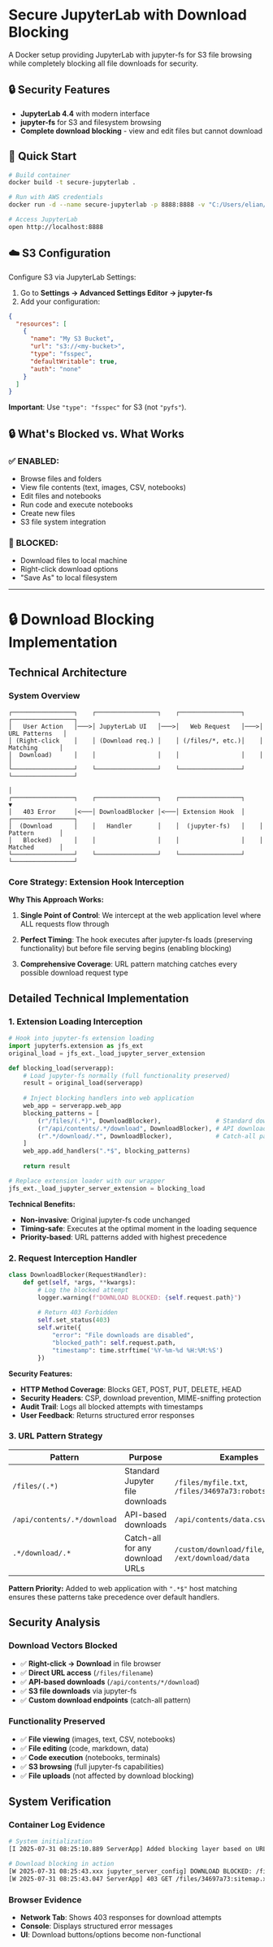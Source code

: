 # Secure JupyterLab with Download Blocking

A Docker setup providing JupyterLab with jupyter-fs for S3 file browsing while completely blocking all file downloads for security.

## 🔒 Security Features

- **JupyterLab 4.4** with modern interface
- **jupyter-fs** for S3 and filesystem browsing
- **Complete download blocking** - view and edit files but cannot download

## 🚀 Quick Start

```bash
# Build container
docker build -t secure-jupyterlab .

# Run with AWS credentials
docker run -d --name secure-jupyterlab -p 8888:8888 -v "C:/Users/elian/.aws:/home/jovyan/.aws:ro" -e AWS_DEFAULT_REGION=eu-west-1 secure-jupyterlab

# Access JupyterLab
open http://localhost:8888
```

## ☁️ S3 Configuration

Configure S3 via JupyterLab Settings:

1. Go to **Settings → Advanced Settings Editor → jupyter-fs**
2. Add your configuration:

```json
{
  "resources": [
    {
      "name": "My S3 Bucket",
      "url": "s3://<my-bucket>",
      "type": "fsspec",
      "defaultWritable": true,
      "auth": "none"
    }
  ]
}
```

**Important**: Use `"type": "fsspec"` for S3 (not `"pyfs"`).

## 🔒 What's Blocked vs. What Works

### ✅ **ENABLED:**
- Browse files and folders
- View file contents (text, images, CSV, notebooks)
- Edit files and notebooks
- Run code and execute notebooks
- Create new files
- S3 file system integration

### 🚫 **BLOCKED:**
- Download files to local machine
- Right-click download options
- "Save As" to local filesystem


---

# 🔒 Download Blocking Implementation

## Technical Architecture

### System Overview
```
┌─────────────────┐    ┌─────────────────┐    ┌─────────────────┐    ┌─────────────────┐
│   User Action   │───>│ JupyterLab UI   │───>│   Web Request   │───>│  URL Patterns   │
│ (Right-click    │    │ (Download req.) │    │ (/files/*, etc.)│    │   Matching      │
│  Download)      │    │                 │    │                 │    │                 │
└─────────────────┘    └─────────────────┘    └─────────────────┘    └─────────────────┘
                                                                             │
┌─────────────────┐    ┌─────────────────┐    ┌─────────────────┐            ▼
│   403 Error     │<───│ DownloadBlocker │<───│ Extension Hook  │    ┌─────────────────┐
│  (Download      │    │   Handler       │    │  (jupyter-fs)   │    │   Pattern       │
│   Blocked)      │    │                 │    │                 │    │   Matched       │
└─────────────────┘    └─────────────────┘    └─────────────────┘    └─────────────────┘
```

### Core Strategy: Extension Hook Interception

**Why This Approach Works:**

1. **Single Point of Control**: We intercept at the web application level where ALL requests flow through

2. **Perfect Timing**: The hook executes after jupyter-fs loads (preserving functionality) but before file serving begins (enabling blocking)

3. **Comprehensive Coverage**: URL pattern matching catches every possible download request type

## Detailed Technical Implementation

### 1. Extension Loading Interception

```python
# Hook into jupyter-fs extension loading
import jupyterfs.extension as jfs_ext
original_load = jfs_ext._load_jupyter_server_extension

def blocking_load(serverapp):
    # Load jupyter-fs normally (full functionality preserved)
    result = original_load(serverapp)
    
    # Inject blocking handlers into web application
    web_app = serverapp.web_app
    blocking_patterns = [
        (r"/files/(.*)", DownloadBlocker),               # Standard downloads
        (r"/api/contents/.*/download", DownloadBlocker), # API downloads  
        (r".*/download/.*", DownloadBlocker),            # Catch-all pattern
    ]
    web_app.add_handlers(".*$", blocking_patterns)
    
    return result

# Replace extension loader with our wrapper
jfs_ext._load_jupyter_server_extension = blocking_load
```

**Technical Benefits:**
- **Non-invasive**: Original jupyter-fs code unchanged
- **Timing-safe**: Executes at the optimal moment in the loading sequence
- **Priority-based**: URL patterns added with highest precedence

### 2. Request Interception Handler

```python
class DownloadBlocker(RequestHandler):
    def get(self, *args, **kwargs):
        # Log the blocked attempt
        logger.warning(f"DOWNLOAD BLOCKED: {self.request.path}")
        
        # Return 403 Forbidden
        self.set_status(403)
        self.write({
            "error": "File downloads are disabled",
            "blocked_path": self.request.path,
            "timestamp": time.strftime('%Y-%m-%d %H:%M:%S')
        })
```

**Security Features:**
- **HTTP Method Coverage**: Blocks GET, POST, PUT, DELETE, HEAD
- **Security Headers**: CSP, download prevention, MIME-sniffing protection
- **Audit Trail**: Logs all blocked attempts with timestamps
- **User Feedback**: Returns structured error responses

### 3. URL Pattern Strategy

| Pattern | Purpose | Examples |
|---------|---------|----------|
| `/files/(.*)` | Standard Jupyter file downloads | `/files/myfile.txt`, `/files/34697a73:robots.txt` |
| `/api/contents/.*/download` | API-based downloads | `/api/contents/data.csv/download` |
| `.*/download/.*` | Catch-all for any download URLs | `/custom/download/file`, `/ext/download/data` |

**Pattern Priority:** Added to web application with `".*$"` host matching ensures these patterns take precedence over default handlers.


## Security Analysis

### Download Vectors Blocked
- ✅ **Right-click → Download** in file browser
- ✅ **Direct URL access** (`/files/filename`)
- ✅ **API-based downloads** (`/api/contents/*/download`)
- ✅ **S3 file downloads** via jupyter-fs
- ✅ **Custom download endpoints** (catch-all pattern)

### Functionality Preserved
- ✅ **File viewing** (images, text, CSV, notebooks)
- ✅ **File editing** (code, markdown, data)
- ✅ **Code execution** (notebooks, terminals)
- ✅ **S3 browsing** (full jupyter-fs capabilities)
- ✅ **File uploads** (not affected by download blocking)

## System Verification

### Container Log Evidence
```bash
# System initialization
[I 2025-07-31 08:25:10.889 ServerApp] Added blocking layer based on URL patterns

# Download blocking in action  
[W 2025-07-31 08:25:43.xxx jupyter_server_config] DOWNLOAD BLOCKED: /files/34697a73:sitemap.xml
[W 2025-07-31 08:25:43.047 ServerApp] 403 GET /files/34697a73:sitemap.xml
```

### Browser Evidence
- **Network Tab**: Shows 403 responses for download attempts
- **Console**: Displays structured error messages
- **UI**: Download buttons/options become non-functional
